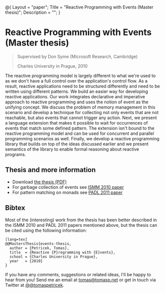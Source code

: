 ﻿@{ 
  Layout = "paper";
  Title = "Reactive Programming with Events (Master thesis)";
  Description = "";
}

# Reactive Programming with Events (Master thesis)

> Supervised by Don Syme (Microsoft Research, Cambridge)
>
> Charles University in Prague, 2010

The reactive programming model is largely different to what we're used to as we 
don't have a full control over the application's control flow. As a result, reactive 
applications need to be structured differently and need to be written using different 
patterns. We build an easier way for developing reactive applications. Our work 
integrates declarative and imperative approach to reactive programming and uses the 
notion of event as the unifying concept. We discuss the problem of memory management 
in this scenario and develop a technique for collecting not only events that are not 
reachable, but also events that cannot trigger any action. Next, we present a language 
extension that makes it possible to wait for occurrences of events that match some 
defined pattern. The extension isn't bound to the reactive programming model and can 
be used for concurrent and parallel programming scenarios as well. Finally, we develop 
a reactive programming library that builds on top of the ideas discussed earlier and 
we present semantics of the library to enable formal reasoning about reactive programs.

## Thesis and more information

 - Download [the thesis (PDF)](events.pdf)
 - For garbage collection of events see [ISMM 2010 paper](../../papers/hollywood/)
 - For pattern matching on monads see [PADL 2011 paper](../../papers/joinads/)

## <a id="cite">Bibtex</a>
Most of the (interesting) work from the thesis has been better described in the
ISMM 2010 and PADL 2011 papers mentioned above, but the thesis can be cited using
the following information:

    [lang=tex]
    @@MastersThesis{events-thesis,
      author = {Petricek, Tomas},
      title  = {Reactive {P}rogramming with {E}vents},
      school = {Charles University in Prague},
      year   = {2010}
    }

If you have any comments, suggestions or related ideas, I'll be happy to 
hear from you! Send me an email at [tomas@tomasp.net](mailto:tomas@tomasp.net)
or get in touch via Twitter at [@@tomaspetricek](http://twitter.com/tomaspetricek).